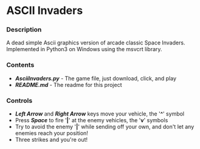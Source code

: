 # ASCII Invaders

### Description
A dead simple Ascii graphics version of arcade classic Space Invaders. Implemented in Python3 on Windows using
the msvcrt library. 

### Contents
- ***AsciiInvaders.py*** - The game file, just download, click, and play
- ***README.md*** - The readme for this project

### Controls
- ***Left Arrow*** and ***Right Arrow*** keys move your vehicle, the '**^**' symbol
- Press ***Space*** to fire '**|**' at the enemy vehicles, the '**v**' symbols
- Try to avoid the enemy '**|**' while sending off your own, and don't let any enemies reach your position! 
- Three strikes and you're out!
